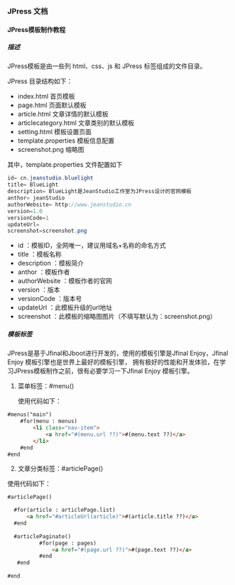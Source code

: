 ### JPress 文档


#### JPress模板制作教程

##### 描述
  
  JPress模板是由一些列 html、css、js 和 JPress 标签组成的文件目录。
  
  JPress 目录结构如下：
  
  * index.html 首页模板
  * page.html 页面默认模板
  * article.html 文章详情的默认模板
  * articlecategory.html 文章类别的默认模板
  * setting.html 模板设置页面
  * template.properties 模板信息配置
  * screenshot.png 缩略图
  
  其中，template.properties 文件配置如下
  
 ```java
id= cn.jeanstudio.bluelight
title= BlueLight
description= BlueLight是JeanStudio工作室为JPress设计的官网模板
anthor= jeanStudio
authorWebsite= http://www.jeanstudio.cn
version=1.0
versionCode=1
updateUrl=
screenshot=screenshot.png
```

* id ：模板ID，全网唯一，建议用域名+名称的命名方式
* title ：模板名称
* description ：模板简介
* anthor ：模板作者
* authorWebsite ：模板作者的官网
* version ：版本
* versionCode ：版本号
* updateUrl ：此模板升级的url地址
* screenshot ：此模板的缩略图图片（不填写默认为：screenshot.png）


##### 模板标签
 JPress是基于Jfinal和Jboot进行开发的，使用的模板引擎是Jfinal Enjoy，Jfinal Enjoy 模板引擎也是世界上最好的模板引擎，
 拥有极好的性能和开发体验，在学习JPress模板制作之前，很有必要学习一下Jfinal Enjoy 模板引擎。
 
 1. 菜单标签：#menu()
 
 
    使用代码如下：
    
```html
#menus("main")
    #for(menu : menus)
        <li class="nav-item">
            <a href="#(menu.url ??)">#(menu.text ??)</a>
        </li>
    #end
#end
```

 2. 文章分类标签：#articlePage()
  
  使用代码如下：
  
  ```html
#articlePage()

    #for(article : articlePage.list)
        <a href="#articleUrl(article)">#(article.title ??)</a>
    #end
    
    #articlePaginate()
            #for(page : pages)
                <a href="#(page.url ??)">#(page.text ??)</a>
            #end
     #end
     
#end
```